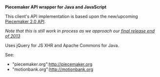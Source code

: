 **Piecemaker API wrapper for Java and JavaScript**

This client's API implementation is based upon the new/upcoming [Piecemaker 2.0 API](https://github.com/motionbank/piecemaker2-api).

*Note that this is still work in process as we approach our [final release end of 2013](http://motionbank.org/en/event/motion-bank-live-online-2013)*

Uses jQuery for JS XHR and Apache Commons for Java.

See:
- "piecemaker.org":http://piecemaker.org
- "motionbank.org":http://motionbank.org
